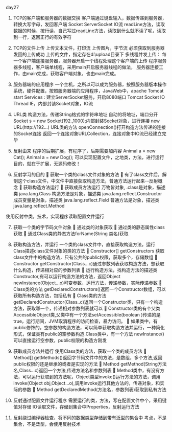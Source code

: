 day27
1.	TCP的客户端和服务器的数据交换
  客户端通过键盘输入，数据传递到服务器，转换大写字母，发回客户端
  Socket ServerSocket IO流
  readLine方法，读取数据的时候，按行读，自己写过readLine方法，读取到什么就不读了呢，读取到一行，返回正行的有效字符

2.	TCP的文件上传
  上传文本文件，打印流
  上传图片，字节流
  必须获取到服务器发回的上传成功
  上传的文件，指定存在d:\\upload目录下
  多线程并发上传：
    每一个客户端连接服务器，服务器开启一个线程处理这个客户端的上传
    程序服务器多线程，客户端单线程，采用main开启服务器线程的做法，
    服务器连接工作，由main完成，获取客户端对象，也由main完成。
3.	服务器端的应用程序
 一个主机，之所以可以成为服务器，按照服务器版本操作系统，硬件配置，按照服务器端的应用程序，JavaWeb中，apache Tomcat
start Services : 建立ServerSocket服务，开启8080端口
Tomcat  Socket IO Thread
IE，内部封装Socket对象，IO流
4.	URL类
  构造方法，传递String格式的字符串地址
  自动的将地址，端口分开
  Socket s = new Socket(192.,1000);内部封装Socket对象，进行连接
  new URL(http://192...)
  URL类的方法 openConnection()打开构造方法传递的连接的Socket连接
  返回一个连接对象URLCollection，连接对象中IO流已经建立完毕

5.	反射由来
程序的后期扩展，有程序了，后期需要加内容
Animal a = new Cat();  Animal a = new Dog();
 可以实现配置文件，之地类，方法，进行运行
目的，就在于扩展，无源码修改！

6.	反射学习的目的
	获取一个类的class文件对象的方法
	有了class文件后，解剖这个class文件，中文件中直接获取构造方法，普通方法运行起来--反射概念
	获取构造方法运行
	获取成员方法运行
  万物皆对象, .class是对象，描述类 java.lang.Class
  构造方法是对象，描述类 java.lang.reflect.Constructor
  成员变量是对象，描述类 java.lang.reflect.Field
  普通方法是对象，描述类 java.lang.reflect.Method
  
  使用反射中类，技术，实现程序读取配置文件运行

7.	获取一个类的字节码文件对象
	通过类的对象获取
	通过类的静态属性class获取
	通过Class类的静态方法forName(String 类名)获取

8.	获取构造方法，并运行
 一个类的class文件中，直接获取构造方法，运行
 Class描述class文件对象的类的方法
	Constructor[] getConstructors 获取class文件中的构造方法，只有公共的public权限，获取多个，存储数组
	Constructor getConstructor(Class...c)通过参数列表获取构造方法，想获取什么构造，传递相对应的参数列表
	运行构造方法，找构造方法的描述类Constructor,有可以运行构造方法的方法，返回Object newInstance(Object...o)可变参数，运行方法，传递参数，实际传递参数
	Class类的方法 getDeclaredConstructors()返回一个Constructor数组，可以获取所有构造方法，包括私有
	Class类的方法 getDeclaredConstructor(Class..c)返回一个Constructor类，只有一个构造方法，获取哪一个，传递相对参数列表就可以
	Constructor类的有个父类AccessibleObject类,父类中有一个方法setAccessible(boolean )传递的是true，运行期间，JVM取消程序的访问检查，暴力访问。
	如果类中，有public修饰的，空参数的构造方法，可以简单获取构造方法并运行，一种简化形式，保证类有public的空参数构造.Class类中，有一个方法 newInstance()可以直接运行空参数，public权限的构造方刚发

9.	获取成员方法并运行
  使用Class类的方法，获取一个类的成员方法
	Method[] getMethods()返回字节码文件中的方法，是数组，多个方法,返回public权限的还是继承的或者是实现的方法
	Method getMethod(String方法名,Class...c)返回一个方法,传递方法名和参数列表
	Method类中，有没有方法，可以运行获取到的方法呢，Object类型invoke()运行方法的方法，调用invoke(Object obj,Object...o),调用invoke运行其他方法的，传递对象，和实际的参数
	Method getDeclaredMethod(方法名，参数列表)获取到私有方法
10.	反射通过配置文件运行程序
  需要运行的类，方法，写在配置文件中个，采用键值对存储
  IO读取文件，存储到集合中Properties，反射运行方法
11.	反射绕过编译器检查，将不同的数据类型存储到带有泛型的集合中
考点，不是集合，不是泛型，会使用反射技术
